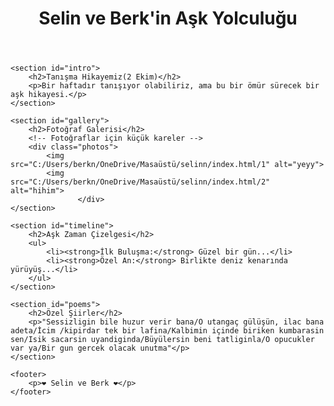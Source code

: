 <!DOCTYPE html>
<html lang="tr">
<head>
    <meta charset="UTF-8">
    <meta name="viewport" content="width=device-width, initial-scale=1.0">
    <title>Selin ve Berk'in Aşk Hikayesi</title>
    <link rel="stylesheet" href="styles.css">
</head>
<body>
    <header>
        <h1>Selin ve Berk'in Aşk Yolculuğu</h1>
    </header>

    <section id="intro">
        <h2>Tanışma Hikayemiz(2 Ekim)</h2>
        <p>Bir haftadır tanışıyor olabiliriz, ama bu bir ömür sürecek bir aşk hikayesi.</p>
    </section>

    <section id="gallery">
        <h2>Fotoğraf Galerisi</h2>
        <!-- Fotoğraflar için küçük kareler -->
        <div class="photos">
            <img src="C:/Users/berkn/OneDrive/Masaüstü/selinn/index.html/1" alt="yeyy">
            <img src="C:/Users/berkn/OneDrive/Masaüstü/selinn/index.html/2" alt="hihim">
                   </div>
    </section>

    <section id="timeline">
        <h2>Aşk Zaman Çizelgesi</h2>
        <ul>
            <li><strong>İlk Buluşma:</strong> Güzel bir gün...</li>
            <li><strong>Özel An:</strong> Birlikte deniz kenarında yürüyüş...</li>
        </ul>
    </section>

    <section id="poems">
        <h2>Özel Şiirler</h2>
        <p>"Sessizligin bile huzur verir bana/O utangaç gülüşün, ilac bana adeta/İcim /kipirdar tek bir lafina/Kalbimin içinde biriken kumbarasin sen/Isik sacarsin uyandiginda/Büyülersin beni tatliginla/O opucukler var ya/Bir gun gercek olacak unutma"</p>
    </section>

    <footer>
        <p>❤️ Selin ve Berk ❤️</p>
    </footer>
</body>
</html>
